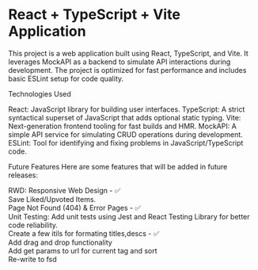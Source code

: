 # React + TypeScript + Vite Application

This project is a web application built using React, TypeScript, and Vite. It leverages MockAPI as a backend to simulate API interactions during development. The project is optimized for fast performance and includes basic ESLint setup for code quality.

Technologies Used

React: JavaScript library for building user interfaces.
TypeScript: A strict syntactical superset of JavaScript that adds optional static typing.
Vite: Next-generation frontend tooling for fast builds and HMR.
MockAPI: A simple API service for simulating CRUD operations during development.
ESLint: Tool for identifying and fixing problems in JavaScript/TypeScript code.

Future Features
Here are some features that will be added in future releases:

RWD: Responsive Web Design - ✅</br>
Save Liked/Upvoted Items.</br>
Page Not Found (404) & Error Pages - ✅</br>
Unit Testing: Add unit tests using Jest and React Testing Library for better code reliability.</br>
Create a few itils for formating titles,descs - ✅</br>
Add drag and drop functionality</br>
Add get params to url for current tag and sort</br>
Re-write to fsd </br>